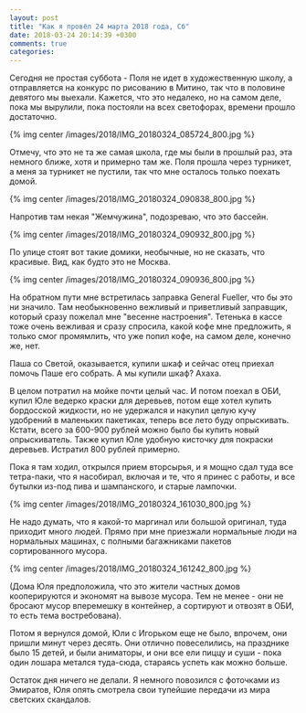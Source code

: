 ```yaml
---
layout: post
title: "Как я провёл 24 марта 2018 года, Сб"
date: 2018-03-24 20:14:39 +0300
comments: true
categories: 
---
```

Сегодня не простая суббота - Поля не идет в художественную школу, а отправляется на конкурс по рисованию в Митино, так что в половине девятого мы выехали. Кажется, что это недалеко, но на самом деле, пока мы вырулили, пока постояли на всех светофорах, времени прошло достаточно. 

{% img center /images/2018/IMG_20180324_085724_800.jpg %}

Отмечу, что это не та же самая школа, где мы были в прошлый раз, эта немного ближе, хотя и примерно там же. Поля прошла через турникет, а меня за турникет не пустили, так что мне осталось только поехать домой.

{% img center /images/2018/IMG_20180324_090838_800.jpg %}

Напротив там некая "Жемчужина", подозреваю, что это бассейн.

{% img center /images/2018/IMG_20180324_090932_800.jpg %}

По улице стоят вот такие домики, необычные, но не сказать, что красивые. Вид, как будто это не Москва.

{% img center /images/2018/IMG_20180324_090936_800.jpg %}

На обратном пути мне встретилась заправка General Fueller, что бы это ни значило. Там необыкновенно вежливый и приветливый заправщик, который сразу пожелал мне "весенне настроения". Тетенька в кассе тоже очень вежливая и сразу спросила, какой кофе мне предложить, я только смог промямлить, что уже попил кофе, на самом деле, конечно же, нет.


Паша со Светой, оказывается, купили шкаф и сейчас отец приехал помочь Паше его собрать. А мы купили шкаф? Ахаха.

В целом потратил на мойке почти целый час. И потом поехал в ОБИ, купил Юле ведерко краски для деревьев, потом еще хотел купить бордосской жидкости, но не удержался и накупил целую кучу удобрений в маленьких пакетиках, теперь все лето буду опрыскивать. Кстати, всего за 600-900 рублей можно было бы купить новый опрыскиватель. Также купил Юле удобную кисточку для покраски деревьев. Истратил 800 рублей примерно.

Пока я там ходил, открылся прием вторсырья, и я мощно сдал туда все тетра-паки, что я насобирал, включая и те, что я принес с работы, и все бутылки из-под пива и шампанского, и старые лампочки.

{% img center /images/2018/IMG_20180324_161030_800.jpg %}

Не надо думать, что я какой-то маргинал или большой оригинал, туда приходит много людей. Прямо при мне приезжали нормальные люди на нормальных машинах, с полными багажниками пакетов сортированного мусора.

{% img center /images/2018/IMG_20180324_161242_800.jpg %}

(Дома Юля предположила, что это жители частных домов кооперируются и экономят на вывозе мусора. Тем не менее - они не бросают мусор вперемешку в контейнер, а сортируют и отвозят в ОБИ, то есть тема востребована).

Потом я вернулся домой, Юли с Игорьком еще не было, впрочем, они пришли минут через десять. Они отлично повеселились, на празднике было 15 детей, и были аниматоры, и они все ели пиццу и суши - пока один лошара метался туда-сюда, стараясь успеть как можно больше.

Остаток дня ничего не делали. Я немного повозился с фоточками из Эмиратов, Юля опять смотрела свои тупейшие передачи из мира светских скандалов.